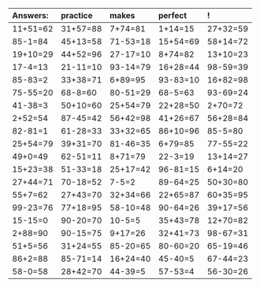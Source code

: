 | Answers: | practice | makes | perfect | ! |
| :--- | :--- | :--- | :--- | :--- |
| 11+51=62 | 31+57=88 | 7+74=81 | 1+14=15 | 27+32=59 | 
| 85-1=84 | 45+13=58 | 71-53=18 | 15+54=69 | 58+14=72 | 
| 19+10=29 | 44+52=96 | 27-17=10 | 8+74=82 | 13+10=23 | 
| 17-4=13 | 21-11=10 | 93-14=79 | 16+28=44 | 98-59=39 | 
| 85-83=2 | 33+38=71 | 6+89=95 | 93-83=10 | 16+82=98 | 
| 75-55=20 | 68-8=60 | 80-51=29 | 68-5=63 | 93-69=24 | 
| 41-38=3 | 50+10=60 | 25+54=79 | 22+28=50 | 2+70=72 | 
| 2+52=54 | 87-45=42 | 56+42=98 | 41+26=67 | 56+28=84 | 
| 82-81=1 | 61-28=33 | 33+32=65 | 86+10=96 | 85-5=80 | 
| 25+54=79 | 39+31=70 | 81-46=35 | 6+79=85 | 77-55=22 | 
| 49+0=49 | 62-51=11 | 8+71=79 | 22-3=19 | 13+14=27 | 
| 15+23=38 | 51-33=18 | 25+17=42 | 96-81=15 | 6+14=20 | 
| 27+44=71 | 70-18=52 | 7-5=2 | 89-64=25 | 50+30=80 | 
| 55+7=62 | 27+43=70 | 32+34=66 | 22+65=87 | 60+35=95 | 
| 99-23=76 | 77+18=95 | 58-10=48 | 90-64=26 | 39+17=56 | 
| 15-15=0 | 90-20=70 | 10-5=5 | 35+43=78 | 12+70=82 | 
| 2+88=90 | 90-15=75 | 9+17=26 | 32+41=73 | 98-67=31 | 
| 51+5=56 | 31+24=55 | 85-20=65 | 80-60=20 | 65-19=46 | 
| 86+2=88 | 85-71=14 | 16+24=40 | 45-40=5 | 67-44=23 | 
| 58-0=58 | 28+42=70 | 44-39=5 | 57-53=4 | 56-30=26 | 
